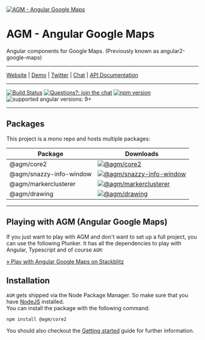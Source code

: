 [![AGM - Angular Google Maps](assets/images/angular-google-maps-logo.png)](https://angular-maps.com/)

# AGM - Angular Google Maps

Angular components for Google Maps. (Previously known as angular2-google-maps)

---

[Website](https://angular-maps.com/) | [Demo](https://stackblitz.com/edit/angular-google-maps-demo) | [Twitter](https://twitter.com/Sebholstein) | [Chat](https://discord.gg/XAr2ACE) | [API Documentation](https://angular-maps.com/api-docs/)

---

[![Build Status](https://travis-ci.org/SebastianM/angular-google-maps.svg?branch=master)](https://travis-ci.org/SebastianM/angular-google-maps) [![Questions?: join the chat](https://img.shields.io/badge/questions%3F-join%20the%20chat-blue.svg)](https://discord.gg/XAr2ACE) [![npm version](https://badge.fury.io/js/%40agm%2Fcore.svg)](https://www.npmjs.com/package/@agm/core2) ![supported angular versions: 9+](https://img.shields.io/badge/supported%20angular%20versions-9.1+-green.svg)

---

## Packages

This project is a mono repo and hosts multiple packages:

| Package                  | Downloads                                                                                                                                         |
| ------------------------ | ------------------------------------------------------------------------------------------------------------------------------------------------- |
| @agm/core2                | [![@agm/core2](https://img.shields.io/npm/dm/@agm/core2.svg)](https://www.npmjs.com/package/@agm/core2)                                              |
| @agm/snazzy-info-window  | [![@agm/snazzy-info-window](https://img.shields.io/npm/dm/@agm/snazzy-info-window.svg)](https://www.npmjs.com/package/@agm/snazzy-info-window)    |
| @agm/markerclusterer | [![@agm/markerclusterer](https://img.shields.io/npm/dm/@agm/markerclusterer.svg)](https://www.npmjs.com/package/@agm/markerclusterer) |
| @agm/drawing | [![@agm/drawing](https://img.shields.io/npm/dm/@agm/drawing.svg)](https://www.npmjs.com/package/@agm/drawing) |

---

## Playing with AGM (Angular Google Maps)

If you just want to play with AGM and don't want to set up a full project, you can use the following Plunker. It has all the dependencies to play with Angular, Typescript and of course `AGM`:

[&raquo; Play with Angular Google Maps on Stackblitz](https://stackblitz.com/edit/angular-google-maps-demo)

## Installation

`AGM` gets shipped via the Node Package Manager. So make sure that you have [NodeJS](https://nodejs.org) installed.  
You can install the package with the following command:

```shell
npm install @agm/core2
```

You should also checkout the [Getting started](https://angular-maps.com/guides/getting-started/) guide for further information.
